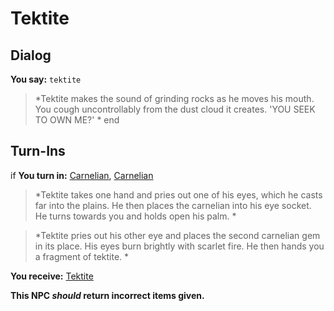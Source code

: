 # Tektite

## Dialog

**You say:** `tektite`



>*Tektite makes the sound of grinding rocks as he moves his mouth. You cough uncontrollably from the dust cloud it creates. 'YOU SEEK TO OWN ME?' *
end

## Turn-Ins



if **You turn in:** [Carnelian](/item/10011), [Carnelian](/item/10011)


>*Tektite takes one hand and pries out one of his eyes, which he casts far into the plains. He then places the carnelian into his eye socket. He turns towards you and holds open his palm. *


>*Tektite pries out his other eye and places the second carnelian gem in its place. His eyes burn brightly with scarlet fire. He then hands you a fragment of tektite. *


 **You receive:**  [Tektite](/item/12831) 

**This NPC *should* return incorrect items given.**






